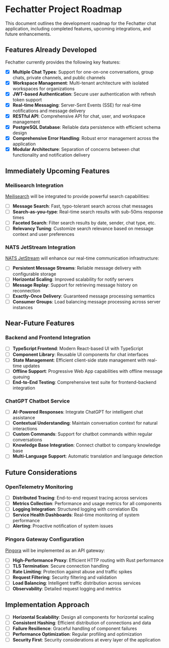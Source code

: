 # Fechatter Project Roadmap

This document outlines the development roadmap for the Fechatter chat application, including completed features, upcoming integrations, and future enhancements.

## Features Already Developed

Fechatter currently provides the following key features:

- [x] **Multiple Chat Types**: Support for one-on-one conversations, group chats, private channels, and public channels
- [x] **Workspace Management**: Multi-tenant architecture with isolated workspaces for organizations
- [x] **JWT-based Authentication**: Secure user authentication with refresh token support
- [x] **Real-time Messaging**: Server-Sent Events (SSE) for real-time notifications and message delivery
- [x] **RESTful API**: Comprehensive API for chat, user, and workspace management
- [x] **PostgreSQL Database**: Reliable data persistence with efficient schema design
- [x] **Comprehensive Error Handling**: Robust error management across the application
- [x] **Modular Architecture**: Separation of concerns between chat functionality and notification delivery

## Immediately Upcoming Features

### Meilisearch Integration

[Meilisearch](https://github.com/meilisearch/meilisearch) will be integrated to provide powerful search capabilities:

- [ ] **Message Search**: Fast, typo-tolerant search across chat messages
- [ ] **Search-as-you-type**: Real-time search results with sub-50ms response times
- [ ] **Faceted Search**: Filter search results by date, sender, chat type, etc.
- [ ] **Relevancy Tuning**: Customize search relevance based on message context and user preferences

### NATS JetStream Integration

[NATS JetStream](https://github.com/nats-io/nats.rs) will enhance our real-time communication infrastructure:

- [ ] **Persistent Message Streams**: Reliable message delivery with configurable storage
- [ ] **Horizontal Scaling**: Improved scalability for notify servers
- [ ] **Message Replay**: Support for retrieving message history on reconnection
- [ ] **Exactly-Once Delivery**: Guaranteed message processing semantics
- [ ] **Consumer Groups**: Load balancing message processing across server instances

## Near-Future Features

### Backend and Frontend Integration

- [ ] **TypeScript Frontend**: Modern React-based UI with TypeScript
- [ ] **Component Library**: Reusable UI components for chat interfaces
- [ ] **State Management**: Efficient client-side state management with real-time updates
- [ ] **Offline Support**: Progressive Web App capabilities with offline message queuing
- [ ] **End-to-End Testing**: Comprehensive test suite for frontend-backend integration

### ChatGPT Chatbot Service

- [ ] **AI-Powered Responses**: Integrate ChatGPT for intelligent chat assistance
- [ ] **Contextual Understanding**: Maintain conversation context for natural interactions
- [ ] **Custom Commands**: Support for chatbot commands within regular conversations
- [ ] **Knowledge Base Integration**: Connect chatbot to company knowledge base
- [ ] **Multi-Language Support**: Automatic translation and language detection

## Future Considerations

### OpenTelemetry Monitoring

- [ ] **Distributed Tracing**: End-to-end request tracing across services
- [ ] **Metrics Collection**: Performance and usage metrics for all components
- [ ] **Logging Integration**: Structured logging with correlation IDs
- [ ] **Service Health Dashboards**: Real-time monitoring of system performance
- [ ] **Alerting**: Proactive notification of system issues

### Pingora Gateway Configuration

[Pingora](https://github.com/cloudflare/pingora) will be implemented as an API gateway:

- [ ] **High-Performance Proxy**: Efficient HTTP routing with Rust performance
- [ ] **TLS Termination**: Secure connection handling
- [ ] **Rate Limiting**: Protection against abuse and traffic spikes
- [ ] **Request Filtering**: Security filtering and validation
- [ ] **Load Balancing**: Intelligent traffic distribution across services
- [ ] **Observability**: Detailed request logging and metrics

## Implementation Approach

- [ ] **Horizontal Scalability**: Design all components for horizontal scaling
- [ ] **Consistent Hashing**: Efficient distribution of connections and data
- [ ] **Failure Resilience**: Graceful handling of component failures
- [ ] **Performance Optimization**: Regular profiling and optimization
- [ ] **Security First**: Security considerations at every layer of the application

